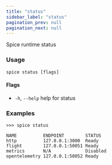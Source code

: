 ```yaml
---
title: "status"
sidebar_label: "status"
pagination_prev: null
pagination_next: null
---
```

Spice runtime status

### Usage

```shell
spice status [flags]
```

#### Flags

- `-h`, `--help`   help for status

### Examples

```shell 
>>> spice status

NAME          ENDPOINT        STATUS
http          127.0.0.1:3000  Ready
flight        127.0.0.1:50051 Ready
metrics       N/A             Disabled
opentelemetry 127.0.0.1:50052 Ready
```
